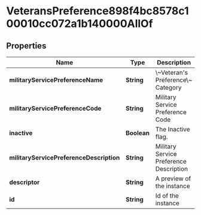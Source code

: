 

# VeteransPreference898f4bc8578c100010cc072a1b140000AllOf


## Properties

| Name | Type | Description | Notes |
|------------ | ------------- | ------------- | -------------|
|**militaryServicePreferenceName** | **String** | \\~Veteran&#39;s Preference\\~ Category |  [optional] |
|**militaryServicePreferenceCode** | **String** | Military Service Preference Code |  [optional] |
|**inactive** | **Boolean** | The Inactive flag. |  [optional] |
|**militaryServicePreferenceDescription** | **String** | Military Service Preference Description |  [optional] |
|**descriptor** | **String** | A preview of the instance |  [optional] |
|**id** | **String** | Id of the instance |  [optional] |



